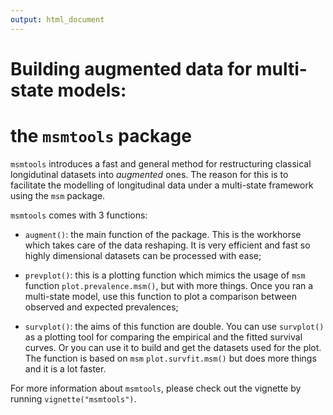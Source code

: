 ```yaml
---
output: html_document
---
```

# Building augmented data for multi-state models: 
# the `msmtools` package



`msmtools` introduces a fast and general method for restructuring classical longidutinal datasets
into *augmented* ones. The reason for this is to facilitate the modelling of longitudinal data 
under a multi-state framework using the `msm` package.

`msmtools` comes with 3 functions: 

* `augment()`: the main function of the package. This is the workhorse which takes care of the 
data reshaping. It is very efficient and fast so highly dimensional datasets can be processed
with ease;

* `prevplot()`: this is a plotting function which mimics the usage of `msm` function 
`plot.prevalence.msm()`, but with more things. Once you ran a multi-state model, use this function
to plot a comparison between observed and expected prevalences;

* `survplot()`: the aims of this function are double. You can use `survplot()` as a plotting tool
for comparing the empirical and the fitted survival curves. Or you can use it to build and get 
the datasets used for the plot. The function is based on `msm` `plot.survfit.msm()` but does
more things and it is a lot faster.

For more information about `msmtools`, please check out the vignette by running 
`vignette("msmtools")`.
